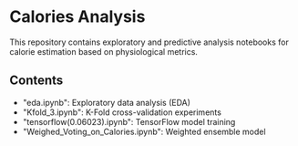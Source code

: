 # Calories Analysis

This repository contains exploratory and predictive analysis notebooks for calorie estimation based on physiological metrics.

## Contents
- "eda.ipynb": Exploratory data analysis (EDA)
- "Kfold_3.ipynb": K-Fold cross-validation experiments
- "tensorflow(0.06023).ipynb": TensorFlow model training
- "Weighed_Voting_on_Calories.ipynb": Weighted ensemble model
